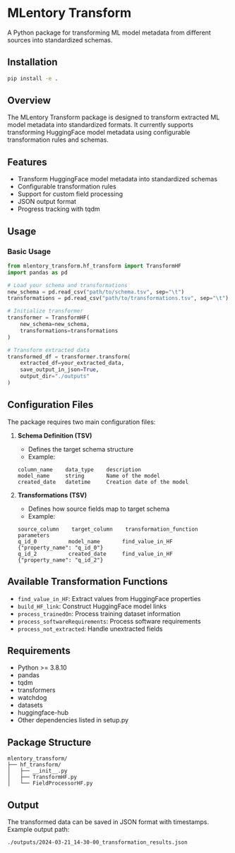 # MLentory Transform

A Python package for transforming ML model metadata from different sources into standardized schemas.

## Installation

```bash
pip install -e .
```

## Overview

The MLentory Transform package is designed to transform extracted ML model metadata into standardized formats. It currently supports transforming HuggingFace model metadata using configurable transformation rules and schemas.

## Features

- Transform HuggingFace model metadata into standardized schemas
- Configurable transformation rules
- Support for custom field processing
- JSON output format
- Progress tracking with tqdm

## Usage

### Basic Usage

```python
from mlentory_transform.hf_transform import TransformHF
import pandas as pd

# Load your schema and transformations
new_schema = pd.read_csv("path/to/schema.tsv", sep="\t")
transformations = pd.read_csv("path/to/transformations.tsv", sep="\t")

# Initialize transformer
transformer = TransformHF(
    new_schema=new_schema,
    transformations=transformations
)

# Transform extracted data
transformed_df = transformer.transform(
    extracted_df=your_extracted_data,
    save_output_in_json=True,
    output_dir="./outputs"
)
```

## Configuration Files

The package requires two main configuration files:

1. **Schema Definition (TSV)**
   - Defines the target schema structure
   - Example:
   ```tsv
   column_name    data_type    description
   model_name     string       Name of the model
   created_date   datetime     Creation date of the model
   ```

2. **Transformations (TSV)**
   - Defines how source fields map to target schema
   - Example:
   ```tsv
   source_column    target_column    transformation_function    parameters
   q_id_0          model_name       find_value_in_HF          {"property_name": "q_id_0"}
   q_id_2          created_date     find_value_in_HF          {"property_name": "q_id_2"}
   ```

## Available Transformation Functions

- `find_value_in_HF`: Extract values from HuggingFace properties
- `build_HF_link`: Construct HuggingFace model links
- `process_trainedOn`: Process training dataset information
- `process_softwareRequirements`: Process software requirements
- `process_not_extracted`: Handle unextracted fields

## Requirements

- Python >= 3.8.10
- pandas
- tqdm
- transformers
- watchdog
- datasets
- huggingface-hub
- Other dependencies listed in setup.py

## Package Structure

```
mlentory_transform/
├── hf_transform/
│   ├── __init__.py
│   ├── TransformHF.py
│   └── FieldProcessorHF.py
```

## Output

The transformed data can be saved in JSON format with timestamps. Example output path:
```
./outputs/2024-03-21_14-30-00_transformation_results.json
```

